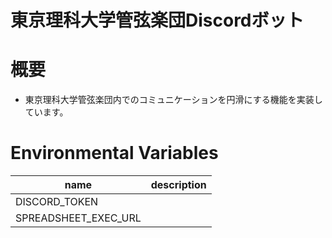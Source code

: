 # 東京理科大学管弦楽団Discordボット

# 概要
- 東京理科大学管弦楽団内でのコミュニケーションを円滑にする機能を実装しています。

# Environmental Variables
| name | description |
|------|-------|
| DISCORD_TOKEN |  |
| SPREADSHEET_EXEC_URL |  |